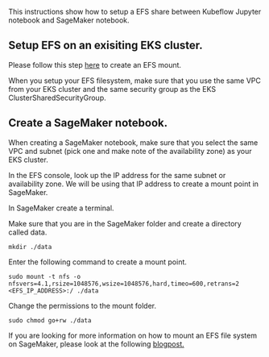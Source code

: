 This instructions show how to setup a EFS share between Kubeflow Jupyter notebook and SageMaker notebook.

## Setup EFS on an exisiting EKS cluster.

Please follow this step [here](https://www.kubeflow.org/docs/aws/storage/) to create an EFS mount.

When you setup your EFS filesystem, make sure that you use the same VPC from your EKS cluster and the same security group as the EKS ClusterSharedSecurityGroup.

## Create a SageMaker notebook.

When creating a SageMaker notebook, make sure that you select the same VPC and subnet (pick one and make note of the availability zone) as your EKS cluster.

In the EFS console, look up the IP address for the same subnet or availability zone. We will be using that IP address to create a mount point in SageMaker.

In SageMaker create a terminal.

Make sure that you are in the SageMaker folder and create a directory called data.

```
mkdir ./data
```

Enter the following command to create a mount point.

```
sudo mount -t nfs -o nfsvers=4.1,rsize=1048576,wsize=1048576,hard,timeo=600,retrans=2 <EFS_IP_ADDRESS>:/ ./data
```

Change the permissions to the mount folder.
```
sudo chmod go+rw ./data
```

If you are looking for more information on how to mount an EFS file system on SageMaker, please look at the following [blogpost.](https://aws.amazon.com/blogs/machine-learning/mount-an-efs-file-system-to-an-amazon-sagemaker-notebook-with-lifecycle-configurations/)


